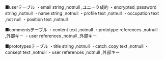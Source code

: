 ■userテーブル
・email 
string ,notnull ,ユニーク成約
・encrypted_password 
string ,notnull
・name
string ,notnull
・profile
text ,notnull
・occupation
text ,not null
・position
text ,notnull

■commentsテーブル
・content
text ,notnull
・prototype
references ,notnull ,外部キー
・user
references ,notnull ,外部キー

■prototypesテーブル
・title
string ,notnull
・catch_copy
text ,notnull
・consept
text ,notnull
・user
references ,notnull ,外部キー
